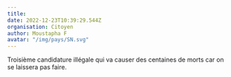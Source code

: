 ```yaml
---
title: 
date: 2022-12-23T10:39:29.544Z
organisation: Citoyen 
author: Moustapha F
avatar: "/img/pays/SN.svg"
---
```


Troisième candidature illégale qui va causer des centaines de morts car on se laissera pas faire.